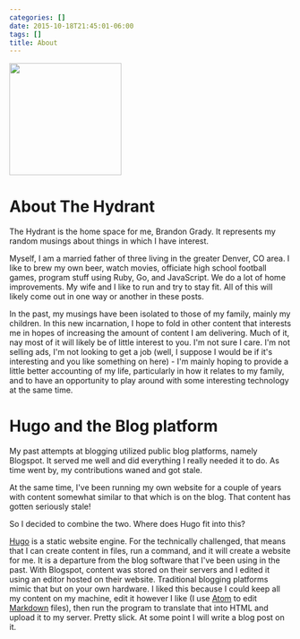 ```yaml
---
categories: []
date: 2015-10-18T21:45:01-06:00
tags: []
title: About
---
```


<img src="/img/Jeb.jpg" class="li-right" width="200px"/>

# About The Hydrant

The Hydrant is the home space for me, Brandon Grady. It represents my random
musings about things in which I have interest.

Myself, I am a married father of three living in the greater Denver, CO area. I like to brew my own beer, watch movies, officiate high school football games, program stuff using Ruby, Go, and JavaScript. We do a lot of home improvements. My wife and I like to run and try to stay fit. All of this will likely come out in one way or another in these posts.

In the past, my musings have been isolated to those of my family, mainly my children. In this new incarnation, I hope to fold in other content that interests me in hopes of increasing the amount of content I am delivering. Much of it, nay most of it will likely be of little interest to you. I'm not sure I care. I'm not selling ads, I'm not looking to get a job (well, I suppose I would be if it's interesting and you like something on here) - I'm mainly hoping to provide a little better accounting of my life, particularly in how it relates to my family, and to have an opportunity to play around with some interesting
technology at the same time.

# Hugo and the Blog platform

My past attempts at blogging utilized public blog platforms, namely Blogspot. It served me well and did everything I really needed it to do. As time went by, my contributions waned and got stale.

At the same time, I've been running my own website for a couple of years with content somewhat similar to that which is on the blog. That content has gotten seriously stale!

So I decided to combine the two. Where does Hugo fit into this?

[Hugo](http://gohugo.io) is a static website engine. For the technically challenged, that means that I can create content in files, run a command, and it will create a website for me. It is a departure from the blog software that I've been using in the past. With Blogspot, content was stored on their servers and I edited it using an editor hosted on their website. Traditional blogging platforms mimic that but on your own hardware. I liked this because I could keep all my content on my machine, edit it however I like (I use [Atom](https://atom.io/) to edit [Markdown](http://daringfireball.net/projects/markdown/) files), then run the program to translate that into HTML and upload it to my server. Pretty slick. At some point I will write a blog post on it.
